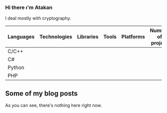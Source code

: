 ### Hi there ı'm Atakan
I deal mostly with cryptography.

| Languages | Technologies        | Libraries             | Tools        | Platforms             | Number of project    | Projects  ⭐        |
| --------  | ------------------- | --------------------- |------------- |-----------------------|----------------------|----------------------|
| C/C++     |                     |                       |              |                       |                      |                      |
| C#        |                     |                       |              |                       |                      |                      |
| Python    |                     |                       |              |                       |                      |                      |
| PHP       |                     |                       |              |                       |                      |                      |

## Some of my blog posts
As you can see, there's nothing here right now.
